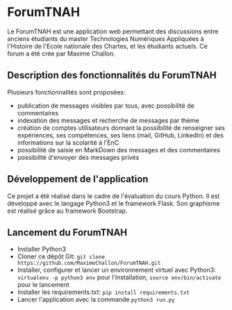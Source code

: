 # ForumTNAH

Le ForumTNAH est une application web permettant des discussions entre anciens étudiants du master Technologies Numériques Appliquées à l'Histoire de l'Ecole nationale des Chartes, et les étudiants actuels. Ce forum a été crée par Maxime Challon.

## Description des fonctionnalités du ForumTNAH

Plusieurs fonctionnalités sont proposées:
* publication de messages visibles par tous, avec possibilité de commentaires
* indexation des messages et recherche de messages par thème
* création de comptes utilisateurs donnant la possibilité de renseigner ses expériences, ses compétences, ses liens (mail, GitHub, LinkedIn) et des informations sur la scolarité à l'EnC
* possibilité de saisie en MarkDown des messages et des commentaires
* possibilité d'envoyer des messages privés

## Développement de l'application

Ce projet a été réalisé dans le cadre de l'évaluation du cours Python. Il est développé avec le langage Python3 et le framework Flask. Son graphisme est réalisé grâce au framework Bootstrap.

## Lancement du ForumTNAH

* Installer Python3
* Cloner ce dépôt Git: `git clone https://github.com/MaximeChallon/ForumTNAH.git`
* Installer, configurer et lancer un environnement virtuel avec Python3: `virtualenv -p python3 env` pour l'installation, `source env/bin/activate` pour le lancement
* Installer les requirements.txt: `pip install requirements.txt`
* Lancer l'application avec la commande `python3 run.py`